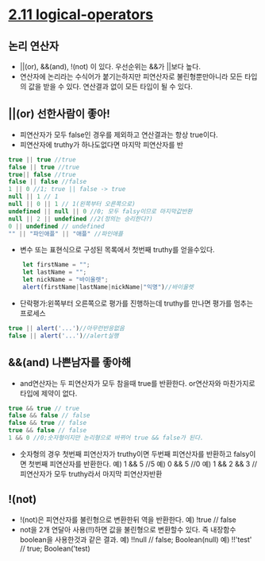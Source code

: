 # [2.11 logical-operators](https://ko.javascript.info/logical-operators)

## 논리 연산자
* ||(or), &&(and), !(not) 이 있다. 우선순위는 &&가 ||보다 높다.
* 연산자에 논리라는 수식어가 붙기는하지만 피연산자로 불린형뿐만아니라 모든 타입의 값을 받을 수 있다. 연산결과 없이 모든 타입이 될 수 있다.

## ||(or) 선한사람이 좋아!
* 피연산자가 모두 false인 경우를 제외하고 연산결과는 항상 true이다.
* 피연산자에 truthy가 하나도없다면 마지막 피연산자를 반
```javascript
true || true //true
false || true //true
true|| false //true
false || false //false
1 || 0 //1; true || false -> true
null || 1 // 1
null || 0 || 1 // 1(왼쪽부터 오른쪽으로)
undefined || null || 0 //0; 모두 falsy이므로 마지막값반환
null || 2 || undefined //2(정의는 승리한다?)
0 || undefined // undefined
"" || "파인애플" || "애플" //파인애플
```
* 변수 또는 표현식으로 구성된 목록에서 첫번째 truthy를 얻을수있다.
```javascript
    let firstName = "";
    let lastName = "";
    let nickName = "바이올렛";
    alert(firstName|lastName|nickName|"익명")//바이올렛
```
* 단락평가:왼쪽부터 오른쪽으로 평가를 진행하는데 truthy를 만나면 평가를 멈추는 프로세스
```javascript
true || alert('...')//아무런반응없음
false || alert('...')//alert실행
```

## &&(and) 나쁜남자를 좋아해
* and연산자는 두 피연산자가 모두 참을때 true를 반환한다. or연산자와 마찬가지로 타입에 제약이 없다.
```javascript
true && true // true
false && false // false
false && true // false
true && false // false
1 && 0 //0;숫자형이지만 논리형으로 바뀌어 true && false가 된다.
```
* 숫자형의 경우 첫번째 피연산자가 truthy이면 두번째 피연산자를 반환하고 falsy이면 첫번째 피연산자를 반환한다.
예) 1 && 5 //5
예) 0 && 5 //0
예) 1 && 2 && 3 //피연산자가 모두 truthy라서 마지막 피연산자반환

## !(not)
* !(not)은 피연산자를 불린형으로 변환한뒤 역을 반환한다.
예) !true // false
* not을 2개 연달아 사용(!!)하면 값을 불린형으로 변환할수 있다.
즉 내장함수 boolean을 사용한것과 같은 결과.
예) !!null // false; Boolean(null)
예) !!'test' // true; Boolean('test)